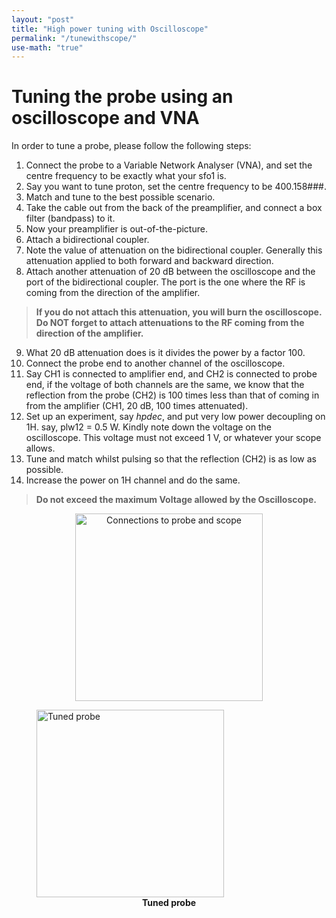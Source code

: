 ```yaml
---
layout: "post"
title: "High power tuning with Oscilloscope"
permalink: "/tunewithscope/"
use-math: "true"
---
```


# Tuning the probe using an oscilloscope and VNA

In order to tune a probe, please follow the following steps:

1. Connect the probe to a Variable Network Analyser (VNA), and set the centre frequency to be exactly what your sfo1 is.
2. Say you want to tune proton, set the centre frequency to be 400.158###.
3. Match and tune to the best possible scenario.
4. Take the cable out from the back of the preamplifier, and connect a box filter (bandpass) to it.
5. Now your preamplifier is out-of-the-picture.
6. Attach a bidirectional coupler.
7. Note the value of attenuation on the bidirectional coupler. Generally this attenuation applied to both forward and backward direction.
8. Attach another attenuation of 20 dB between the oscilloscope and the port of the bidirectional coupler. The port is the one where the RF is coming from the direction of the amplifier.

> **If you do not attach this attenuation, you will burn the oscilloscope. Do NOT forget to attach attenuations to the RF coming from the direction of the amplifier.**

9. What 20 dB attenuation does is it divides the power by a factor 100.
10. Connect the probe end to another channel of the oscilloscope.
11. Say CH1 is connected to amplifier end, and CH2 is connected to probe end, if the voltage of both channels are the same, we know that the reflection from the probe (CH2) is 100 times less than that of coming in from the amplifier (CH1, 20 dB, 100 times attenuated).
12. Set up an experiment, say _hpdec_, and put very low power decoupling on 1H. say, plw12 = 0.5 W. Kindly note down the voltage on the oscilloscope. This voltage must not exceed 1 V, or whatever your scope allows.
13. Tune and match whilst pulsing so that the reflection (CH2) is as low as possible.
14. Increase the power on 1H channel and do the same.

> **Do not exceed the maximum Voltage allowed by the Oscilloscope.**

<p align="center">
<img src="{{ "docs/assets/images/annotely_scope_howtoimage.jpg" | prepend: site.baseurl | prepend: site.url}}" width = "300" alt="Connections to probe and scope" />
</p>

<figure>
<img src="{{ "docs/assets/images/tuned_probe.png" | prepend: site.baseurl | prepend: site.url}}" align="middle" width = "300" alt="Tuned probe" />
<figcaption align="center"><b> Tuned probe </b></figcaption>
</figure>